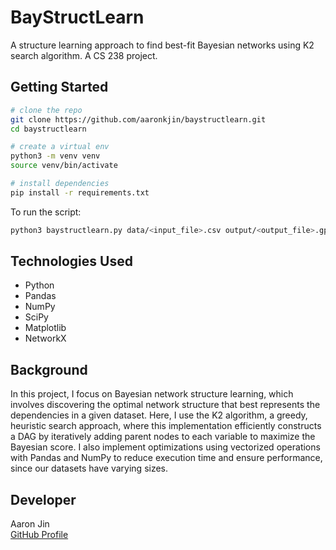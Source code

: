 # BayStructLearn

A structure learning approach to find best-fit Bayesian networks using K2 search algorithm. A CS 238 project.

## Getting Started

```bash
# clone the repo
git clone https://github.com/aaronkjin/baystructlearn.git
cd baystructlearn

# create a virtual env
python3 -m venv venv
source venv/bin/activate

# install dependencies
pip install -r requirements.txt
```

To run the script:

```bash
python3 baystructlearn.py data/<input_file>.csv output/<output_file>.gph
```

## Technologies Used

- Python
- Pandas
- NumPy
- SciPy
- Matplotlib
- NetworkX

## Background

In this project, I focus on Bayesian network structure learning, which involves discovering the optimal network structure that best represents the dependencies in a given dataset. Here, I use the K2 algorithm, a greedy, heuristic search approach, where this implementation efficiently constructs a DAG by iteratively adding parent nodes to each variable to maximize the Bayesian score. I also implement optimizations using vectorized operations with Pandas and NumPy to reduce execution time and ensure performance, since our datasets have varying sizes.

## Developer

Aaron Jin  
[GitHub Profile](https://github.com/aaronkjin)
